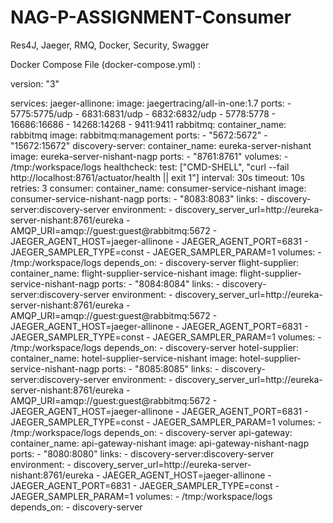 # NAG-P-ASSIGNMENT-Consumer
Res4J, Jaeger, RMQ, Docker, Security, Swagger


Docker Compose File (docker-compose.yml) :

version: "3"

services:
    jaeger-allinone:
        image: jaegertracing/all-in-one:1.7
        ports:
                - 5775:5775/udp
                - 6831:6831/udp
                - 6832:6832/udp
                - 5778:5778
                - 16686:16686
                - 14268:14268
                - 9411:9411
    rabbitmq:
        container_name: rabbitmq
        image: rabbitmq:management
        ports:
                - "5672:5672"
                - "15672:15672"
    discovery-server:
        container_name: eureka-server-nishant
        image: eureka-server-nishant-nagp
        ports:
                - "8761:8761"
        volumes:
                - /tmp:/workspace/logs
        healthcheck:
                test: ["CMD-SHELL", "curl --fail http://localhost:8761/actuator/health || exit 1"]
                interval: 30s
                timeout: 10s
                retries: 3
    consumer:
        container_name: consumer-service-nishant
        image: consumer-service-nishant-nagp
        ports:
                - "8083:8083"
        links:
                - discovery-server:discovery-server
        environment:
                - discovery_server_url=http://eureka-server-nishant:8761/eureka
                - AMQP_URI=amqp://guest:guest@rabbitmq:5672
                - JAEGER_AGENT_HOST=jaeger-allinone
                - JAEGER_AGENT_PORT=6831
                - JAEGER_SAMPLER_TYPE=const
                - JAEGER_SAMPLER_PARAM=1
        volumes:
                - /tmp:/workspace/logs
        depends_on:
                - discovery-server
    flight-supplier:
        container_name: flight-supplier-service-nishant
        image: flight-supplier-service-nishant-nagp
        ports:
                - "8084:8084"
        links:
            - discovery-server:discovery-server
        environment:
                - discovery_server_url=http://eureka-server-nishant:8761/eureka
                - AMQP_URI=amqp://guest:guest@rabbitmq:5672
                - JAEGER_AGENT_HOST=jaeger-allinone
                - JAEGER_AGENT_PORT=6831
                - JAEGER_SAMPLER_TYPE=const
                - JAEGER_SAMPLER_PARAM=1
        volumes:
                - /tmp:/workspace/logs
        depends_on:
                - discovery-server
    hotel-supplier:
        container_name: hotel-supplier-service-nishant
        image: hotel-supplier-service-nishant-nagp
        ports:
                - "8085:8085"
        links:
            - discovery-server:discovery-server
        environment:
                - discovery_server_url=http://eureka-server-nishant:8761/eureka
                - AMQP_URI=amqp://guest:guest@rabbitmq:5672
                - JAEGER_AGENT_HOST=jaeger-allinone
                - JAEGER_AGENT_PORT=6831
                - JAEGER_SAMPLER_TYPE=const
                - JAEGER_SAMPLER_PARAM=1
        volumes:
                - /tmp:/workspace/logs
        depends_on:
                - discovery-server
    api-gateway:
        container_name: api-gateway-nishant
        image: api-gateway-nishant-nagp
        ports:
                - "8080:8080"
        links:
                - discovery-server:discovery-server
        environment:
                - discovery_server_url=http://eureka-server-nishant:8761/eureka
                - JAEGER_AGENT_HOST=jaeger-allinone
                - JAEGER_AGENT_PORT=6831
                - JAEGER_SAMPLER_TYPE=const
                - JAEGER_SAMPLER_PARAM=1
        volumes:
                - /tmp:/workspace/logs
        depends_on:
                - discovery-server
